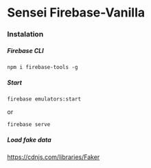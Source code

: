 # Sensei Firebase-Vanilla

### Instalation
##### Firebase CLI
```
npm i firebase-tools -g
```

##### Start
```
firebase emulators:start
```
or
```
firebase serve
```

##### Load fake data
https://cdnjs.com/libraries/Faker